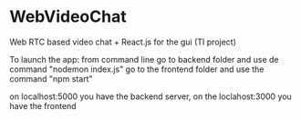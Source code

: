 # WebVideoChat
Web RTC based video chat + React.js for the gui (TI project)

To launch the app:
from command line
go to backend folder and use de command "nodemon index.js"
go to the frontend folder and use the command "npm start"

on localhost:5000 you have the backend server, on the loclahost:3000 you have the frontend
